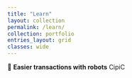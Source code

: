 ```yaml
---
title: "Learn"
layout: collection
permalink: /learn/
collection: portfolio
entries_layout: grid
classes: wide
---
```


💸 **Easier transactions with robots** CipiC
